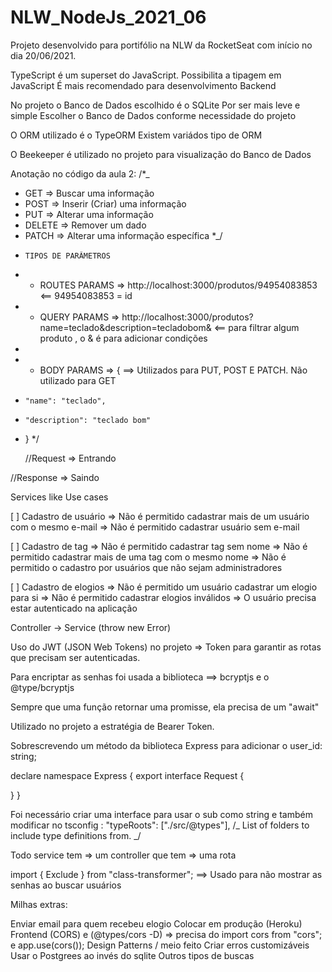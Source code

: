 # NLW_NodeJs_2021_06

Projeto desenvolvido para portifólio na NLW da RocketSeat com início no dia 20/06/2021.

TypeScript é um superset do JavaScript.
Possibilita a tipagem em JavaScript
É mais recomendado para desenvolvimento Backend

No projeto o Banco de Dados escolhido é o SQLite
Por ser mais leve e simple
Escolher o Banco de Dados conforme necessidade do projeto

O ORM utilizado é o TypeORM
Existem variádos tipo de ORM

O Beekeeper é utilizado no projeto para visualização do Banco de Dados

Anotação no código da aula 2:
/\*\_

- GET => Buscar uma informação
- POST => Inserir (Criar) uma informação
- PUT => Alterar uma informação
- DELETE => Remover um dado
- PATCH => Alterar uma informação específica
  \*\_/

*     TIPOS DE PARÂMETROS

* - ROUTES PARAMS => http://localhost:3000/produtos/94954083853 <== 94954083853 = id
* - QUERY PARAMS => http://localhost:3000/produtos?name=teclado&description=tecladobom& <== para filtrar algum produto , o & é para adicionar condições
*
* - BODY PARAMS => { ==> Utilizados para PUT, POST E PATCH. Não utilizado para GET
*     "name": "teclado",
*     "description": "teclado bom"
* }
  \*/

  //Request => Entrando

//Response => Saindo

Services like Use cases

[ ] Cadastro de usuário
=> Não é permitido cadastrar mais de um usuário com o mesmo e-mail
=> Não é permitido cadastrar usuário sem e-mail

[ ] Cadastro de tag
=> Não é permitido cadastrar tag sem nome
=> Não é permitido cadastrar mais de uma tag com o mesmo nome
=> Não é permitido o cadastro por usuários que não sejam administradores

[ ] Cadastro de elogios
=> Não é permitido um usuário cadastrar um elogio para si
=> Não é permitido cadastrar elogios inválidos
=> O usuário precisa estar autenticado na aplicação

Controller -> Service (throw new Error)

Uso do JWT (JSON Web Tokens) no projeto => Token para garantir as rotas que precisam ser autenticadas.

Para encriptar as senhas foi usada a biblioteca ==> bcryptjs e o @type/bcryptjs

Sempre que uma função retornar uma promisse, ela precisa de um "await"

Utilizado no projeto a estratégia de Bearer Token.

Sobrescrevendo um método da biblioteca Express
para adicionar o user_id: string;

declare namespace Express {
export interface Request {

}
}

Foi necessário criar uma interface para usar o sub como string
e também modificar no tsconfig :
"typeRoots": ["./src/@types"], /_ List of folders to include type definitions from. _/

Todo service tem => um controller que tem => uma rota

import { Exclude } from "class-transformer"; ==> Usado para não mostrar as senhas ao buscar usuários

Milhas extras:

Enviar email para quem recebeu elogio
Colocar em produção (Heroku)
Frontend (CORS) e (@types/cors -D) => precisa do import cors from "cors"; e app.use(cors());
Design Patterns / meio feito
Criar erros customizáveis
Usar o Postgrees ao invés do sqlite
Outros tipos de buscas
